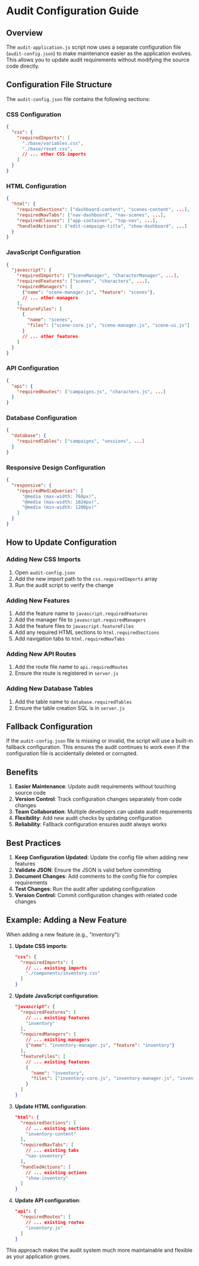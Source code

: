 # Audit Configuration Guide

## Overview

The `audit-application.js` script now uses a separate configuration file (`audit-config.json`) to make maintenance easier as the application evolves. This allows you to update audit requirements without modifying the source code directly.

## Configuration File Structure

The `audit-config.json` file contains the following sections:

### CSS Configuration
```json
{
  "css": {
    "requiredImports": [
      "./base/variables.css",
      "./base/reset.css",
      // ... other CSS imports
    ]
  }
}
```

### HTML Configuration
```json
{
  "html": {
    "requiredSections": ["dashboard-content", "scenes-content", ...],
    "requiredNavTabs": ["nav-dashboard", "nav-scenes", ...],
    "requiredClasses": ["app-container", "top-nav", ...],
    "handledActions": ["edit-campaign-title", "show-dashboard", ...]
  }
}
```

### JavaScript Configuration
```json
{
  "javascript": {
    "requiredImports": ["SceneManager", "CharacterManager", ...],
    "requiredFeatures": ["scenes", "characters", ...],
    "requiredManagers": [
      {"name": "scene-manager.js", "feature": "scenes"},
      // ... other managers
    ],
    "featureFiles": [
      {
        "name": "scenes",
        "files": ["scene-core.js", "scene-manager.js", "scene-ui.js"]
      }
      // ... other features
    ]
  }
}
```

### API Configuration
```json
{
  "api": {
    "requiredRoutes": ["campaigns.js", "characters.js", ...]
  }
}
```

### Database Configuration
```json
{
  "database": {
    "requiredTables": ["campaigns", "sessions", ...]
  }
}
```

### Responsive Design Configuration
```json
{
  "responsive": {
    "requiredMediaQueries": [
      "@media (max-width: 768px)",
      "@media (max-width: 1024px)",
      "@media (min-width: 1200px)"
    ]
  }
}
```

## How to Update Configuration

### Adding New CSS Imports
1. Open `audit-config.json`
2. Add the new import path to the `css.requiredImports` array
3. Run the audit script to verify the change

### Adding New Features
1. Add the feature name to `javascript.requiredFeatures`
2. Add the manager file to `javascript.requiredManagers`
3. Add the feature files to `javascript.featureFiles`
4. Add any required HTML sections to `html.requiredSections`
5. Add navigation tabs to `html.requiredNavTabs`

### Adding New API Routes
1. Add the route file name to `api.requiredRoutes`
2. Ensure the route is registered in `server.js`

### Adding New Database Tables
1. Add the table name to `database.requiredTables`
2. Ensure the table creation SQL is in `server.js`

## Fallback Configuration

If the `audit-config.json` file is missing or invalid, the script will use a built-in fallback configuration. This ensures the audit continues to work even if the configuration file is accidentally deleted or corrupted.

## Benefits

1. **Easier Maintenance**: Update audit requirements without touching source code
2. **Version Control**: Track configuration changes separately from code changes
3. **Team Collaboration**: Multiple developers can update audit requirements
4. **Flexibility**: Add new audit checks by updating configuration
5. **Reliability**: Fallback configuration ensures audit always works

## Best Practices

1. **Keep Configuration Updated**: Update the config file when adding new features
2. **Validate JSON**: Ensure the JSON is valid before committing
3. **Document Changes**: Add comments to the config file for complex requirements
4. **Test Changes**: Run the audit after updating configuration
5. **Version Control**: Commit configuration changes with related code changes

## Example: Adding a New Feature

When adding a new feature (e.g., "inventory"):

1. **Update CSS imports**:
   ```json
   "css": {
     "requiredImports": [
       // ... existing imports
       "./components/inventory.css"
     ]
   }
   ```

2. **Update JavaScript configuration**:
   ```json
   "javascript": {
     "requiredFeatures": [
       // ... existing features
       "inventory"
     ],
     "requiredManagers": [
       // ... existing managers
       {"name": "inventory-manager.js", "feature": "inventory"}
     ],
     "featureFiles": [
       // ... existing features
       {
         "name": "inventory",
         "files": ["inventory-core.js", "inventory-manager.js", "inventory-ui.js"]
       }
     ]
   }
   ```

3. **Update HTML configuration**:
   ```json
   "html": {
     "requiredSections": [
       // ... existing sections
       "inventory-content"
     ],
     "requiredNavTabs": [
       // ... existing tabs
       "nav-inventory"
     ],
     "handledActions": [
       // ... existing actions
       "show-inventory"
     ]
   }
   ```

4. **Update API configuration**:
   ```json
   "api": {
     "requiredRoutes": [
       // ... existing routes
       "inventory.js"
     ]
   }
   ```

This approach makes the audit system much more maintainable and flexible as your application grows. 
